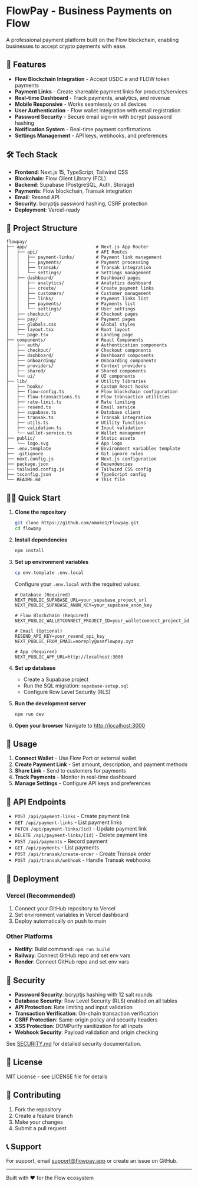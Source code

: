 # FlowPay - Business Payments on Flow

A professional payment platform built on the Flow blockchain, enabling businesses to accept crypto payments with ease.

## 🚀 Features

- **Flow Blockchain Integration** - Accept USDC.e and FLOW token payments
- **Payment Links** - Create shareable payment links for products/services
- **Real-time Dashboard** - Track payments, analytics, and revenue
- **Mobile Responsive** - Works seamlessly on all devices
- **User Authentication** - Flow wallet integration with email registration
- **Password Security** - Secure email sign-in with bcrypt password hashing
- **Notification System** - Real-time payment confirmations
- **Settings Management** - API keys, webhooks, and preferences

## 🛠️ Tech Stack

- **Frontend**: Next.js 15, TypeScript, Tailwind CSS
- **Blockchain**: Flow Client Library (FCL)
- **Backend**: Supabase (PostgreSQL, Auth, Storage)
- **Payments**: Flow blockchain, Transak integration
- **Email**: Resend API
- **Security**: bcryptjs password hashing, CSRF protection
- **Deployment**: Vercel-ready

## 📁 Project Structure

```
flowpay/
├── app/                          # Next.js App Router
│   ├── api/                      # API Routes
│   │   ├── payment-links/        # Payment link management
│   │   ├── payments/             # Payment processing
│   │   ├── transak/              # Transak integration
│   │   └── settings/             # Settings management
│   ├── dashboard/                # Dashboard pages
│   │   ├── analytics/            # Analytics dashboard
│   │   ├── create/               # Create payment links
│   │   ├── customers/            # Customer management
│   │   ├── links/                # Payment links list
│   │   ├── payments/             # Payments list
│   │   └── settings/             # User settings
│   ├── checkout/                 # Checkout pages
│   ├── pay/                      # Payment pages
│   ├── globals.css               # Global styles
│   ├── layout.tsx                # Root layout
│   └── page.tsx                  # Landing page
├── components/                   # React Components
│   ├── auth/                     # Authentication components
│   ├── checkout/                 # Checkout components
│   ├── dashboard/                # Dashboard components
│   ├── onboarding/               # Onboarding components
│   ├── providers/                # Context providers
│   ├── shared/                   # Shared components
│   └── ui/                       # UI components
├── lib/                          # Utility libraries
│   ├── hooks/                    # Custom React hooks
│   ├── flow-config.ts            # Flow blockchain configuration
│   ├── flow-transactions.ts      # Flow transaction utilities
│   ├── rate-limit.ts             # Rate limiting
│   ├── resend.ts                 # Email service
│   ├── supabase.ts               # Database client
│   ├── transak.ts                # Transak integration
│   ├── utils.ts                  # Utility functions
│   ├── validation.ts             # Input validation
│   └── wallet-service.ts         # Wallet management
├── public/                       # Static assets
│   └── logo.svg                  # App logo
├── .env.template                 # Environment variables template
├── .gitignore                    # Git ignore rules
├── next.config.js                # Next.js configuration
├── package.json                  # Dependencies
├── tailwind.config.js            # Tailwind CSS config
├── tsconfig.json                 # TypeScript config
└── README.md                     # This file
```

## 🏃‍♂️ Quick Start

1. **Clone the repository**
   ```bash
   git clone https://github.com/omoke1/Flowpay.git
   cd flowpay
   ```

2. **Install dependencies**
   ```bash
   npm install
   ```

3. **Set up environment variables**
   ```bash
   cp env.template .env.local
   ```
   
   Configure your `.env.local` with the required values:
   ```env
   # Database (Required)
   NEXT_PUBLIC_SUPABASE_URL=your_supabase_project_url
   NEXT_PUBLIC_SUPABASE_ANON_KEY=your_supabase_anon_key
   
   # Flow Blockchain (Required)
   NEXT_PUBLIC_WALLETCONNECT_PROJECT_ID=your_walletconnect_project_id
   
   # Email (Optional)
   RESEND_API_KEY=your_resend_api_key
   NEXT_PUBLIC_FROM_EMAIL=noreply@useflowpay.xyz
   
   # App (Required)
   NEXT_PUBLIC_APP_URL=http://localhost:3000
   ```

4. **Set up database**
   - Create a Supabase project
   - Run the SQL migration: `supabase-setup.sql`
   - Configure Row Level Security (RLS)

5. **Run the development server**
   ```bash
   npm run dev
   ```

6. **Open your browser**
   Navigate to [http://localhost:3000](http://localhost:3000)

## 📱 Usage

1. **Connect Wallet** - Use Flow Port or external wallet
2. **Create Payment Link** - Set amount, description, and payment methods
3. **Share Link** - Send to customers for payments
4. **Track Payments** - Monitor in real-time dashboard
5. **Manage Settings** - Configure API keys and preferences

## 🔧 API Endpoints

- `POST /api/payment-links` - Create payment link
- `GET /api/payment-links` - List payment links
- `PATCH /api/payment-links/[id]` - Update payment link
- `DELETE /api/payment-links/[id]` - Delete payment link
- `POST /api/payments` - Record payment
- `GET /api/payments` - List payments
- `POST /api/transak/create-order` - Create Transak order
- `POST /api/transak/webhook` - Handle Transak webhooks

## 🚀 Deployment

### Vercel (Recommended)
1. Connect your GitHub repository to Vercel
2. Set environment variables in Vercel dashboard
3. Deploy automatically on push to main

### Other Platforms
- **Netlify**: Build command: `npm run build`
- **Railway**: Connect GitHub repo and set env vars
- **Render**: Connect GitHub repo and set env vars

## 🔐 Security

- **Password Security**: bcryptjs hashing with 12 salt rounds
- **Database Security**: Row Level Security (RLS) enabled on all tables
- **API Protection**: Rate limiting and input validation
- **Transaction Verification**: On-chain transaction verification
- **CSRF Protection**: Same-origin policy and security headers
- **XSS Protection**: DOMPurify sanitization for all inputs
- **Webhook Security**: Payload validation and origin checking

See [SECURITY.md](SECURITY.md) for detailed security documentation.

## 📄 License

MIT License - see LICENSE file for details

## 🤝 Contributing

1. Fork the repository
2. Create a feature branch
3. Make your changes
4. Submit a pull request

## 📞 Support

For support, email support@flowpay.app or create an issue on GitHub.

---

Built with ❤️ for the Flow ecosystem